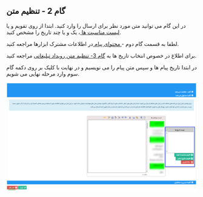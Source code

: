 ﻿## گام 2 - تنظیم متن



در این گام می توانید متن مورد نظر برای ارسال را وارد کنید. ابتدا از روی تقویم و یا[  لیست مناسبت ها ](https://github.com/1stco/PayamGostarDocs/blob/master/help%202.5.4/Basic-Information/Holiday-management-and-occasions/Holiday-management-and-occasions.md)، یک و یا چند تاریخ را مشخص کنید.

لطفا به قسمت  گام دوم -[ محتوای پیام ](https://github.com/1stco/PayamGostarDocs/blob/master/help%202.5.4/Marketing/moshtarak-abzar/gam%20do/gam-do.md) در اطلاعات مشترک ابزارها  مراجعه کنید.


برای اطلاع در خصوص انتخاب تاریخ ها به [گام 3- تنظیم متن رویداد تبلیغاتی](https://github.com/1stco/PayamGostarDocs/blob/master/help%202.5.4/Marketing/sms/Advertising-event/3-tanzim-matn/tanzim-matn.md) مراجعه کنید.


در ابتدا تاریخ پیام ها و سپس متن پیام را می نویسیم و در نهایت با کلیک بر روی دکمه گام سوم وارد مرحله نهایی می شویم.

![](advertising-sendingnewssms-secondstep.png)




